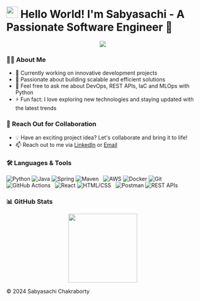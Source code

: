 
<h1><img src="https://github.githubassets.com/images/icons/emoji/unicode/1f389.png" width="30"/> Hello World! I'm Sabyasachi - A Passionate Software Engineer 🚀</h1>

<p align="center">
    <img src="https://readme-typing-svg.herokuapp.com?color=%2336BCF7&lines=Software+Engineer;MLOps+Engineer;Dream+to+Create+for+Good" />
</p>

### 👨‍💻 About Me
- 🔭 Currently working on innovative development projects
- 🚀 Passionate about building scalable and efficient solutions
- 💬 Feel free to ask me about DevOps, REST APIs, IaC and MLOps with Python
- ⚡ Fun fact: I love exploring new technologies and staying updated with the latest trends

### 🤝 Reach Out for Collaboration
- 💡 Have an exciting project idea? Let's collaborate and bring it to life!
- 📫 Reach out to me via [LinkedIn](https://www.linkedin.com/in/sabyasachi-chakraborty-89035997/) or [Email](mailto:sabya.1834090@gmail.com)

### 🛠️ Languages & Tools

![Python](https://img.shields.io/badge/-Python-05122A?style=flat&logo=python) ![Java](https://img.shields.io/badge/-Java-05122A?style=flat&logo=Java&logoColor=white) ![Spring](https://img.shields.io/badge/-Spring-05122A?style=flat&logo=spring&logoColor=white) ![Maven](https://img.shields.io/badge/-Maven-05122A?style=flat&logo=apache-maven&logoColor=white) &nbsp; 
![AWS](https://img.shields.io/badge/-AWS-05122A?style=flat&logo=amazon-aws) ![Docker](https://img.shields.io/badge/-Docker-05122A?style=flat&logo=docker) ![Git](https://img.shields.io/badge/-Git-05122A?style=flat&logo=git) ![GitHub Actions](https://img.shields.io/badge/GitHub%20Actions%20-05122A?style=flat&logo=github-actions&logoColor=white) &nbsp;
![React](https://img.shields.io/badge/-React-05122A?style=flat&logo=react) ![HTML/CSS](https://img.shields.io/badge/-HTML%2FCSS-05122A?style=flat&logo=html5&logoColor=white) &nbsp;
![Postman](https://img.shields.io/badge/-Postman-05122A?style=flat&logo=postman) ![REST APIs](https://img.shields.io/badge/-REST%20APIs-05122A?style=flat&logo=rest)

### 📊 GitHub Stats
<p align="center">
    <img height="180em" src="https://github-readme-stats.vercel.app/api?username=sabyasc&show_icons=true&theme=radical" />
</p>

© 2024 Sabyasachi Chakraborty
